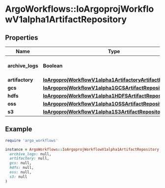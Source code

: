 # ArgoWorkflows::IoArgoprojWorkflowV1alpha1ArtifactRepository

## Properties

| Name | Type | Description | Notes |
| ---- | ---- | ----------- | ----- |
| **archive_logs** | **Boolean** | ArchiveLogs enables log archiving | [optional] |
| **artifactory** | [**IoArgoprojWorkflowV1alpha1ArtifactoryArtifactRepository**](IoArgoprojWorkflowV1alpha1ArtifactoryArtifactRepository.md) |  | [optional] |
| **gcs** | [**IoArgoprojWorkflowV1alpha1GCSArtifactRepository**](IoArgoprojWorkflowV1alpha1GCSArtifactRepository.md) |  | [optional] |
| **hdfs** | [**IoArgoprojWorkflowV1alpha1HDFSArtifactRepository**](IoArgoprojWorkflowV1alpha1HDFSArtifactRepository.md) |  | [optional] |
| **oss** | [**IoArgoprojWorkflowV1alpha1OSSArtifactRepository**](IoArgoprojWorkflowV1alpha1OSSArtifactRepository.md) |  | [optional] |
| **s3** | [**IoArgoprojWorkflowV1alpha1S3ArtifactRepository**](IoArgoprojWorkflowV1alpha1S3ArtifactRepository.md) |  | [optional] |

## Example

```ruby
require 'argo_workflows'

instance = ArgoWorkflows::IoArgoprojWorkflowV1alpha1ArtifactRepository.new(
  archive_logs: null,
  artifactory: null,
  gcs: null,
  hdfs: null,
  oss: null,
  s3: null
)
```

